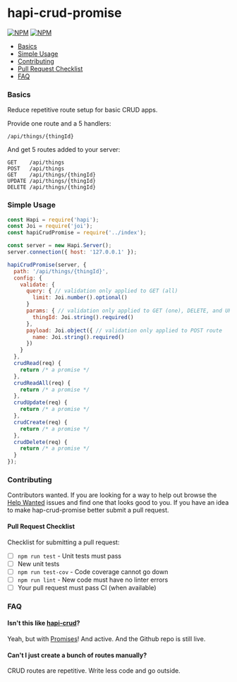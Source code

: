hapi-crud-promise
=================
[![NPM](https://nodei.co/npm/hap-crud-promise.png?downloads=true&&downloadRank=true&stars=true)](https://nodei.co/npm/comder/) [![NPM](https://nodei.co/npm-dl/hap-crud-promise.png?months=3&height=3)](https://nodei.co/npm/comder/)

<!-- toc -->
- [Basics](#basics)
- [Simple Usage](#simple-usage)
- [Contributing](#contributing)
 - [Pull Request Checklist](#pull-request-checklist)
- [FAQ](#faq)

<!-- tocstop -->

### Basics
Reduce repetitive route setup for basic CRUD apps.

Provide one route and a 5 handlers:
```
/api/things/{thingId}
```

And get 5 routes added to your server:
```
GET    /api/things
POST   /api/things
GET    /api/things/{thingId}
UPDATE /api/things/{thingId}
DELETE /api/things/{thingId}
```

### Simple Usage
```js
const Hapi = require('hapi');
const Joi = require('joi');
const hapiCrudPromise = require('../index');

const server = new Hapi.Server();
server.connection({ host: '127.0.0.1' });

hapiCrudPromise(server, {
  path: '/api/things/{thingId}',
  config: {
    validate: {
      query: { // validation only applied to GET (all)
        limit: Joi.number().optional()
      }
      params: { // validation only applied to GET (one), DELETE, and UPDATE routes
        thingId: Joi.string().required()
      },
      payload: Joi.object({ // validation only applied to POST route
        name: Joi.string().required()
      })
    }
  },
  crudRead(req) {
    return /* a promise */
  },
  crudReadAll(req) {
    return /* a promise */
  },
  crudUpdate(req) {
    return /* a promise */
  },
  crudCreate(req) {
    return /* a promise */
  },
  crudDelete(req) {
    return /* a promise */
  }
});
```

### Contributing
Contributors wanted.  If you are looking for a way to help out browse the [Help Wanted](https://github.com/gangstead/hapi-crud-promise/labels/help%20wanted) issues and find one that looks good to you. If you have an idea to make hap-crud-promise better submit a pull request.
#### Pull Request Checklist
Checklist for submitting a pull request:
- [ ] `npm run test` - Unit tests must pass
- [ ] New unit tests
- [ ] `npm run test-cov` - Code coverage cannot go down
- [ ] `npm run lint` - New code must have no linter errors
- [ ] Your pull request must pass CI (when available)

### FAQ
#### Isn't this like [hapi-crud](https://www.npmjs.com/package/hapi-crud)?
Yeah, but with [Promises](https://developer.mozilla.org/en-US/docs/Web/JavaScript/Reference/Global_Objects/Promise)! And active.  And the Github repo is still live.
#### Can't I just create a bunch of routes manually?
CRUD routes are repetitive. Write less code and go outside.
